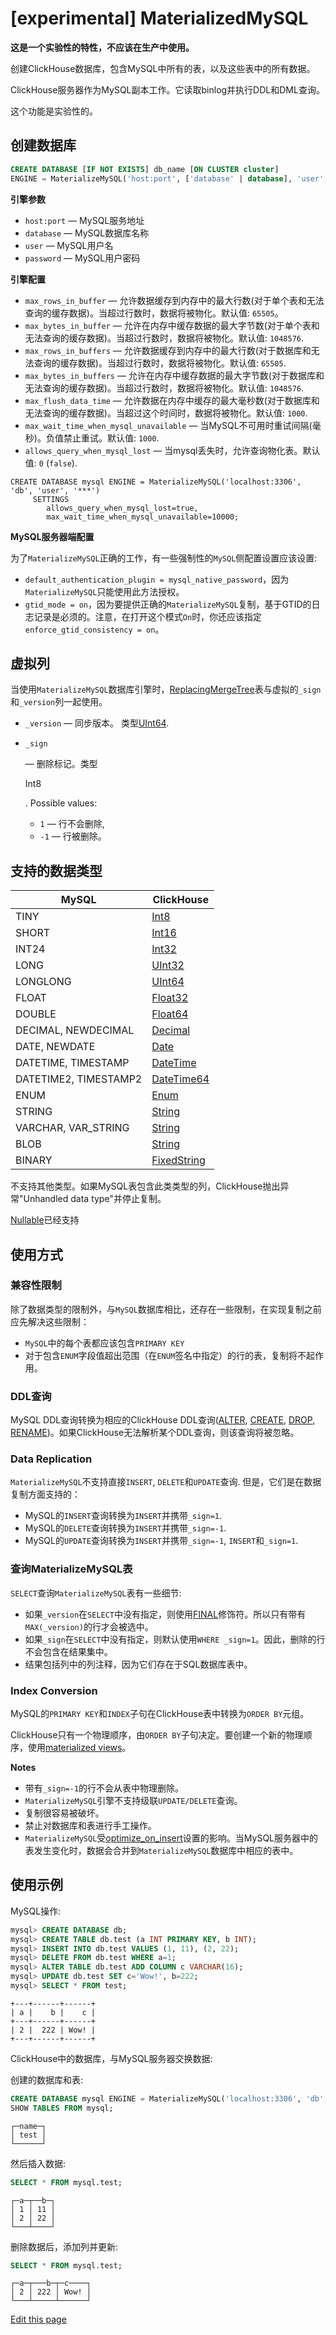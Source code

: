 # [experimental] MaterializedMySQL

**这是一个实验性的特性，不应该在生产中使用。**

创建ClickHouse数据库，包含MySQL中所有的表，以及这些表中的所有数据。

ClickHouse服务器作为MySQL副本工作。它读取binlog并执行DDL和DML查询。

这个功能是实验性的。

## 创建数据库[](https://clickhouse.com/docs/zh/engines/database-engines/materialize-mysql#creating-a-database)

```sql
CREATE DATABASE [IF NOT EXISTS] db_name [ON CLUSTER cluster]
ENGINE = MaterializeMySQL('host:port', ['database' | database], 'user', 'password') [SETTINGS ...]
```



**引擎参数**

- `host:port` — MySQL服务地址
- `database` — MySQL数据库名称
- `user` — MySQL用户名
- `password` — MySQL用户密码

**引擎配置**

- `max_rows_in_buffer` — 允许数据缓存到内存中的最大行数(对于单个表和无法查询的缓存数据)。当超过行数时，数据将被物化。默认值: `65505`。
- `max_bytes_in_buffer` — 允许在内存中缓存数据的最大字节数(对于单个表和无法查询的缓存数据)。当超过行数时，数据将被物化。默认值: `1048576`.
- `max_rows_in_buffers` — 允许数据缓存到内存中的最大行数(对于数据库和无法查询的缓存数据)。当超过行数时，数据将被物化。默认值: `65505`.
- `max_bytes_in_buffers` — 允许在内存中缓存数据的最大字节数(对于数据库和无法查询的缓存数据)。当超过行数时，数据将被物化。默认值: `1048576`.
- `max_flush_data_time` — 允许数据在内存中缓存的最大毫秒数(对于数据库和无法查询的缓存数据)。当超过这个时间时，数据将被物化。默认值: `1000`.
- `max_wait_time_when_mysql_unavailable` — 当MySQL不可用时重试间隔(毫秒)。负值禁止重试。默认值: `1000`.
- `allows_query_when_mysql_lost` — 当mysql丢失时，允许查询物化表。默认值: `0` (`false`).

```text
CREATE DATABASE mysql ENGINE = MaterializeMySQL('localhost:3306', 'db', 'user', '***')
     SETTINGS
        allows_query_when_mysql_lost=true,
        max_wait_time_when_mysql_unavailable=10000;
```



**MySQL服务器端配置**

为了`MaterializeMySQL`正确的工作，有一些强制性的`MySQL`侧配置设置应该设置:

- `default_authentication_plugin = mysql_native_password`，因为`MaterializeMySQL`只能使用此方法授权。
- `gtid_mode = on`，因为要提供正确的`MaterializeMySQL`复制，基于GTID的日志记录是必须的。注意，在打开这个模式`On`时，你还应该指定`enforce_gtid_consistency = on`。

## 虚拟列[](https://clickhouse.com/docs/zh/engines/database-engines/materialize-mysql#virtual-columns)

当使用`MaterializeMySQL`数据库引擎时，[ReplacingMergeTree](https://clickhouse.com/docs/zh/engines/table-engines/mergetree-family/replacingmergetree)表与虚拟的`_sign`和`_version`列一起使用。

- `_version` — 同步版本。 类型[UInt64](https://clickhouse.com/docs/zh/sql-reference/data-types/int-uint).

- ```
  _sign
  ```

   

  — 删除标记。类型

   

  Int8

  . Possible values:

  - `1` — 行不会删除,
  - `-1` — 行被删除。

## 支持的数据类型[](https://clickhouse.com/docs/zh/engines/database-engines/materialize-mysql#data_types-support)

| MySQL                 | ClickHouse                                                   |
| --------------------- | ------------------------------------------------------------ |
| TINY                  | [Int8](https://clickhouse.com/docs/zh/sql-reference/data-types/int-uint) |
| SHORT                 | [Int16](https://clickhouse.com/docs/zh/sql-reference/data-types/int-uint) |
| INT24                 | [Int32](https://clickhouse.com/docs/zh/sql-reference/data-types/int-uint) |
| LONG                  | [UInt32](https://clickhouse.com/docs/zh/sql-reference/data-types/int-uint) |
| LONGLONG              | [UInt64](https://clickhouse.com/docs/zh/sql-reference/data-types/int-uint) |
| FLOAT                 | [Float32](https://clickhouse.com/docs/zh/sql-reference/data-types/float) |
| DOUBLE                | [Float64](https://clickhouse.com/docs/zh/sql-reference/data-types/float) |
| DECIMAL, NEWDECIMAL   | [Decimal](https://clickhouse.com/docs/zh/sql-reference/data-types/decimal) |
| DATE, NEWDATE         | [Date](https://clickhouse.com/docs/zh/sql-reference/data-types/date) |
| DATETIME, TIMESTAMP   | [DateTime](https://clickhouse.com/docs/zh/sql-reference/data-types/datetime) |
| DATETIME2, TIMESTAMP2 | [DateTime64](https://clickhouse.com/docs/zh/sql-reference/data-types/datetime64) |
| ENUM                  | [Enum](https://clickhouse.com/docs/zh/sql-reference/data-types/enum) |
| STRING                | [String](https://clickhouse.com/docs/zh/sql-reference/data-types/string) |
| VARCHAR, VAR_STRING   | [String](https://clickhouse.com/docs/zh/sql-reference/data-types/string) |
| BLOB                  | [String](https://clickhouse.com/docs/zh/sql-reference/data-types/string) |
| BINARY                | [FixedString](https://clickhouse.com/docs/zh/sql-reference/data-types/fixedstring) |

不支持其他类型。如果MySQL表包含此类类型的列，ClickHouse抛出异常"Unhandled data type"并停止复制。

[Nullable](https://clickhouse.com/docs/zh/sql-reference/data-types/nullable)已经支持

## 使用方式[](https://clickhouse.com/docs/zh/engines/database-engines/materialize-mysql#specifics-and-recommendations)

### 兼容性限制[](https://clickhouse.com/docs/zh/engines/database-engines/materialize-mysql#兼容性限制)

除了数据类型的限制外，与`MySQL`数据库相比，还存在一些限制，在实现复制之前应先解决这些限制：

- `MySQL`中的每个表都应该包含`PRIMARY KEY`
- 对于包含`ENUM`字段值超出范围（在`ENUM`签名中指定）的行的表，复制将不起作用。

### DDL查询[](https://clickhouse.com/docs/zh/engines/database-engines/materialize-mysql#ddl-queries)

MySQL DDL查询转换为相应的ClickHouse DDL查询([ALTER](https://clickhouse.com/docs/zh/sql-reference/statements/alter/overview), [CREATE](https://clickhouse.com/docs/zh/sql-reference/statements/create), [DROP](https://clickhouse.com/docs/zh/sql-reference/statements/drop), [RENAME](https://clickhouse.com/docs/zh/sql-reference/statements/rename))。如果ClickHouse无法解析某个DDL查询，则该查询将被忽略。

### Data Replication[](https://clickhouse.com/docs/zh/engines/database-engines/materialize-mysql#data-replication)

`MaterializeMySQL`不支持直接`INSERT`, `DELETE`和`UPDATE`查询. 但是，它们是在数据复制方面支持的：

- MySQL的`INSERT`查询转换为`INSERT`并携带`_sign=1`.
- MySQL的`DELETE`查询转换为`INSERT`并携带`_sign=-1`.
- MySQL的`UPDATE`查询转换为`INSERT`并携带`_sign=-1`, `INSERT`和`_sign=1`.

### 查询MaterializeMySQL表[](https://clickhouse.com/docs/zh/engines/database-engines/materialize-mysql#select)

`SELECT`查询`MaterializeMySQL`表有一些细节:

- 如果`_version`在`SELECT`中没有指定，则使用[FINAL](https://clickhouse.com/docs/zh/sql-reference/statements/select/from#select-from-final)修饰符。所以只有带有`MAX(_version)`的行才会被选中。
- 如果`_sign`在`SELECT`中没有指定，则默认使用`WHERE _sign=1`。因此，删除的行不会包含在结果集中。
- 结果包括列中的列注释，因为它们存在于SQL数据库表中。

### Index Conversion[](https://clickhouse.com/docs/zh/engines/database-engines/materialize-mysql#index-conversion)

MySQL的`PRIMARY KEY`和`INDEX`子句在ClickHouse表中转换为`ORDER BY`元组。

ClickHouse只有一个物理顺序，由`ORDER BY`子句决定。要创建一个新的物理顺序，使用[materialized views](https://clickhouse.com/docs/zh/sql-reference/statements/create/view#materialized)。

**Notes**

- 带有`_sign=-1`的行不会从表中物理删除。
- `MaterializeMySQL`引擎不支持级联`UPDATE/DELETE`查询。
- 复制很容易被破坏。
- 禁止对数据库和表进行手工操作。
- `MaterializeMySQL`受[optimize_on_insert](https://clickhouse.com/docs/zh/operations/settings/settings#optimize-on-insert)设置的影响。当MySQL服务器中的表发生变化时，数据会合并到`MaterializeMySQL`数据库中相应的表中。

## 使用示例[](https://clickhouse.com/docs/zh/engines/database-engines/materialize-mysql#examples-of-use)

MySQL操作:

```sql
mysql> CREATE DATABASE db;
mysql> CREATE TABLE db.test (a INT PRIMARY KEY, b INT);
mysql> INSERT INTO db.test VALUES (1, 11), (2, 22);
mysql> DELETE FROM db.test WHERE a=1;
mysql> ALTER TABLE db.test ADD COLUMN c VARCHAR(16);
mysql> UPDATE db.test SET c='Wow!', b=222;
mysql> SELECT * FROM test;
```



```text
+---+------+------+
| a |    b |    c |
+---+------+------+
| 2 |  222 | Wow! |
+---+------+------+
```



ClickHouse中的数据库，与MySQL服务器交换数据:

创建的数据库和表:

```sql
CREATE DATABASE mysql ENGINE = MaterializeMySQL('localhost:3306', 'db', 'user', '***');
SHOW TABLES FROM mysql;
```



```text
┌─name─┐
│ test │
└──────┘
```



然后插入数据:

```sql
SELECT * FROM mysql.test;
```



```text
┌─a─┬──b─┐
│ 1 │ 11 │
│ 2 │ 22 │
└───┴────┘
```



删除数据后，添加列并更新:

```sql
SELECT * FROM mysql.test;
```



```text
┌─a─┬───b─┬─c────┐
│ 2 │ 222 │ Wow! │
└───┴─────┴──────┘
```



[Edit this page](https://github.com/ClickHouse/ClickHouse/tree/master/docs/zh/engines/database-engines/materialize-mysql.md)